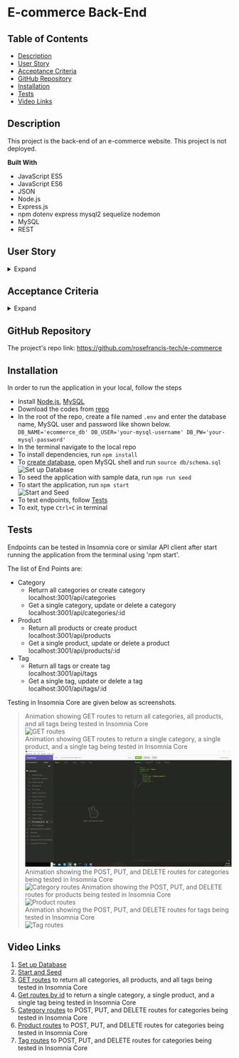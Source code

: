 # E-commerce Back-End

## Table of Contents
* [Description](#Description)
* [User Story](#User-Story)
* [Acceptance Criteria](#Acceptance-Criteria)
* [GitHub Repository](#GitHub-Repository)
* [Installation](#Installation)
* [Tests](#Tests)
* [Video Links](#Video-Links)


## Description 
This project is the back-end of an e-commerce website. This project is not deployed.

**Built With**
* JavaScript ES5  
* JavaScript ES6  
* JSON
* Node.js 
* Express.js 
* npm dotenv express mysql2 sequelize nodemon
* MySQL
* REST

## User Story

<details>
<summary>Expand</summary>  

    AS A manager at an internet retail company
    I WANT a back end for my e-commerce website that uses the latest technologies
    SO THAT my company can compete with other e-commerce companies
</details>

## Acceptance Criteria

<details>
<summary>Expand</summary>  

    GIVEN a functional Express.js API
    WHEN I add my database name, MySQL username, and MySQL password to an environment variable file
    THEN I am able to connect to a database using Sequelize
    WHEN I enter schema and seed commands
    THEN a development database is created and is seeded with test data
    WHEN I enter the command to invoke the application
    THEN my server is started and the Sequelize models are synced to the MySQL database
    WHEN I open API GET routes in Insomnia Core for categories, products, or tags
    THEN the data for each of these routes is displayed in a formatted JSON
    WHEN I test API POST, PUT, and DELETE routes in Insomnia Core
    THEN I am able to successfully create, update, and delete data in my database
</details>

## GitHub Repository
The project's repo link: https://github.com/rosefrancis-tech/e-commerce

## Installation
In order to run the application in your local, follow the steps
* Install [Node.js](https://nodejs.org/en/), [MySQL](https://dev.mysql.com/downloads/windows/installer/8.0.html)
* Download the codes from [repo](https://github.com/rosefrancis-tech/e-commerce)
* In the root of the repo, create a file named `.env` and enter the database name, MySQL user and password like shown below. 
`DB_NAME='ecommerce_db'
 DB_USER='your-mysql-username'
 DB_PW='your-mysql-password'`
* In the terminal navigate to the local repo 
* To install dependencies, run `npm install`
* To [create database](https://drive.google.com/file/d/1Z5hmoqcAQ3qq2GC4aOYkCr6VuG4_HmWX/view?usp=sharing), open MySQL shell and run `source db/schema.sql`  
![Set up Database](/assets/images/setUpDatabase.gif)
* To seed the application with sample data, run `npm run seed`
* To start the application, run `npm start`  
![Start and Seed](/assets/images/Start-Seed.gif)
* To test endpoints, follow [Tests](#Tests)
* To exit, type `Ctrl+C` in terminal  

## Tests

Endpoints can be tested in Insomnia core or similar API client after start running the application from the terminal using 'npm start'.

The list of End Points are:
* Category
    * Return all categories or create category  
        localhost:3001/api/categories  
    * Get a single category, update or delete a category  
        localhost:3001/api/categories/:id
* Product
    * Return all products or create product  
        localhost:3001/api/products  
    * Get a single product, update or delete a product  
        localhost:3001/api/products/:id
* Tag
    * Return all tags or create tag  
        localhost:3001/api/tags  
    * Get a single tag, update or delete a tag  
        localhost:3001/api/tags/:id  

Testing in Insomnia Core are given below as screenshots.    
> Animation showing GET routes to return all categories, all products, and all tags being tested in Insomnia Core  
![GET routes](/assets/images/GET-all-models.gif)  
> Animation showing GET routes to return a single category, a single product, and a single tag being tested in Insomnia Core  
![Get routes by id](/assets/images/GET-by-id.gif)  
> Animation showing the POST, PUT, and DELETE routes for categories being tested in Insomnia Core  
![Category routes](/assets/images/POST-PUT-DELETE-category.gif) 
> Animation showing the POST, PUT, and DELETE routes for products being tested in Insomnia Core   
![Product routes](/assets/images/POST-PUT-DELETE-product.gif)  
> Animation showing the POST, PUT, and DELETE routes for tags being tested in Insomnia Core  
![Tag routes](/assets/images/POST-PUT-DELETE-tag.gif)  

## Video Links

1. [Set up Database](https://drive.google.com/file/d/1Z5hmoqcAQ3qq2GC4aOYkCr6VuG4_HmWX/view?usp=sharing)
2. [Start and Seed](https://drive.google.com/file/d/1xaby8Zm2IMsie3iGWI3rH932ihzES0lZ/view?usp=sharing)
3. [GET routes](https://drive.google.com/file/d/1ouur7fNtbI1g9ZchEe-SM9dd8CzSDStt/view?usp=sharing) to return all categories, all products, and all tags being tested in Insomnia Core
4. [Get routes by id](https://drive.google.com/file/d/1U52CSpug9DoC9stL12tKZPRByAF_khl5/view?usp=sharing) to return a single category, a single product, and a single tag being tested in Insomnia Core
5. [Category routes](https://drive.google.com/file/d/1UCELBBtd0VoF6D1huoPDUow1lESHldn7/view?usp=sharing) to POST, PUT, and DELETE routes for categories being tested in Insomnia Core
6. [Product routes](https://drive.google.com/file/d/1a0jU1GgFtHsHmkdgNm-mYXfNN1jMWJYm/view?usp=sharing) to POST, PUT, and DELETE routes for categories being tested in Insomnia Core
7. [Tag routes](https://drive.google.com/file/d/15FsipZ_IPN_uuiN2rOrhORqiE7YTqsVA/view?usp=sharing) to POST, PUT, and DELETE routes for categories being tested in Insomnia Core